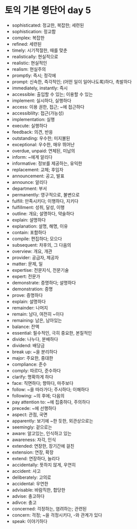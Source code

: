 # 토익 기본 영단어 day 5

- sophisticated: 정교한, 복잡한; 세련된
- sophistication: 정교함
- complex: 복잡한
- refined: 세련된
- timely: 시기적절한, 때를 맞춘
- realistically: 현실적으로
- realistic: 현실적인
- realism: 현실주의
- promptly: 즉시; 정각에
- prompt: 신속한, 즉각적인; (어떤 일이 일어나도록)하다, 촉발하다
- immediately, instantly: 즉시
- accessible: 출입할 수 있는; 이용할 수 있는
- implement: 실시하다, 실행하다
- access: 이용 권한, 접근; ~에 접근하다
- accessiblilty: 접근(가능성)
- implementation: 실행
- execute: 실행하다
- feedback: 의견, 반응
- outstanding: 우수한; 미지불된
- exceptional: 우수한, 매우 뛰어난
- overdue, unpaid: 연체된, 미납의
- inform: ~에게 알리다
- informative: 정보를 제공하는, 유익한
- replacement: 교체; 후임자
- announcement: 공고, 발표
- announce: 알리다
- department: 부서
- permanently: 영구적으로, 불변으로
- fulfill: 만족시키다; 이행하다, 지키다
- fulfillment: 성취, 달성, 이행
- outline: 개요; 설명하다, 약술하다
- explain: 설명하다
- explanation: 설명, 해명, 이유
- contain: 포함하다
- compile: 편집하다; 모으다
- subsequent: 차후의, 그 다음의
- overview: 개요, 개관
- provider: 공급자, 제공자
- matter: 문제, 일
- expertise: 전문지식, 전문기술
- expert: 전문가
- demonstrate: 증명하다; 설명하다
- demonstration: 증명
- prove: 증명하다
- explain: 설명하다
- remainder: 나머지
- remain: 남다, 여전히 ~이다
- remaining: 남은, 남아있는
- balance: 잔액
- essential: 필수적인, 극히 중요한, 본질적인
- divide: 나누다, 분배하다
- dividend: 배당금
- break up: ~을 분리하다
- major: 주요한, 중대한
- compliance: 준수
- comply: 따르다, 준수하다
- clarify: 명확하게 하다
- face: 직면하다; 향하다, 마주보다
- follow: ~을 따라가다; 주시하다; 이해하다
- following: ~의 후에; 다음의
- pay attention to: ~에 집중하다, 주의하다
- precede: ~에 선행하다
- aspect: 관점, 국면
- apparently: 보기에 ~한 듯한, 외관상으로는
- seemingly: 겉으로는
- aware: 알고있는, 인식하고 있는
- awareness: 자각, 인식
- extended: 연장한, 장기간에 걸친
- extension: 연장, 확장
- extend: 연장하다, 늘리다
- accidentally: 뜻하지 않게, 우연히
- accident: 사고
- deliberately: 고의로
- accidental: 우연한
- advisable: 바람직한, 합당한
- advise: 충고하다
- adivce: 충고
- concerned: 걱정하는, 염려하는; 관련된
- concern: 걱정; ~을 걱정시키다, -와 관계가 있다
- speak: 이야기하다
